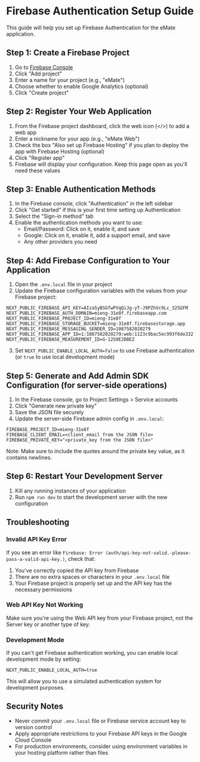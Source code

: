 # Firebase Authentication Setup Guide

This guide will help you set up Firebase Authentication for the eMate application.

## Step 1: Create a Firebase Project

1. Go to [Firebase Console](https://console.firebase.google.com/)
2. Click "Add project" 
3. Enter a name for your project (e.g., "eMate")
4. Choose whether to enable Google Analytics (optional)
5. Click "Create project"

## Step 2: Register Your Web Application

1. From the Firebase project dashboard, click the web icon (</>) to add a web app
2. Enter a nickname for your app (e.g., "eMate Web")
3. Check the box "Also set up Firebase Hosting" if you plan to deploy the app with Firebase Hosting (optional)
4. Click "Register app"
5. Firebase will display your configuration. Keep this page open as you'll need these values

## Step 3: Enable Authentication Methods

1. In the Firebase console, click "Authentication" in the left sidebar
2. Click "Get started" if this is your first time setting up Authentication
3. Select the "Sign-in method" tab
4. Enable the authentication methods you want to use:
   - Email/Password: Click on it, enable it, and save
   - Google: Click on it, enable it, add a support email, and save
   - Any other providers you need

## Step 4: Add Firebase Configuration to Your Application

1. Open the `.env.local` file in your project
2. Update the Firebase configuration variables with the values from your Firebase project:

```
NEXT_PUBLIC_FIREBASE_API_KEY=AIzaSyBSGfwPVqQiJg-yT-J9PZhVc9Lc_32SGFM
NEXT_PUBLIC_FIREBASE_AUTH_DOMAIN=mieng-31e8f.firebaseapp.com
NEXT_PUBLIC_FIREBASE_PROJECT_ID=mieng-31e8f
NEXT_PUBLIC_FIREBASE_STORAGE_BUCKET=mieng-31e8f.firebasestorage.app
NEXT_PUBLIC_FIREBASE_MESSAGING_SENDER_ID=1087582020279
NEXT_PUBLIC_FIREBASE_APP_ID=1:1087582020279:web:1123c9bac5ec993f6de332
NEXT_PUBLIC_FIREBASE_MEASUREMENT_ID=G-12S0EJDBEZ
```

3. Set `NEXT_PUBLIC_ENABLE_LOCAL_AUTH=false` to use Firebase authentication (or `true` to use local development mode)

## Step 5: Generate and Add Admin SDK Configuration (for server-side operations)

1. In the Firebase console, go to Project Settings > Service accounts
2. Click "Generate new private key"
3. Save the JSON file securely
4. Update the server-side Firebase admin config in `.env.local`:

```
FIREBASE_PROJECT_ID=mieng-31e8f
FIREBASE_CLIENT_EMAIL=<client_email from the JSON file>
FIREBASE_PRIVATE_KEY="<private_key from the JSON file>"
```

Note: Make sure to include the quotes around the private key value, as it contains newlines.

## Step 6: Restart Your Development Server

1. Kill any running instances of your application
2. Run `npm run dev` to start the development server with the new configuration

## Troubleshooting

### Invalid API Key Error

If you see an error like `Firebase: Error (auth/api-key-not-valid.-please-pass-a-valid-api-key.)`, check that:

1. You've correctly copied the API key from Firebase
2. There are no extra spaces or characters in your `.env.local` file
3. Your Firebase project is properly set up and the API key has the necessary permissions

### Web API Key Not Working

Make sure you're using the Web API key from your Firebase project, not the Server key or another type of key.

### Development Mode

If you can't get Firebase authentication working, you can enable local development mode by setting:

```
NEXT_PUBLIC_ENABLE_LOCAL_AUTH=true
```

This will allow you to use a simulated authentication system for development purposes.

## Security Notes

- Never commit your `.env.local` file or Firebase service account key to version control
- Apply appropriate restrictions to your Firebase API keys in the Google Cloud Console
- For production environments, consider using environment variables in your hosting platform rather than files 